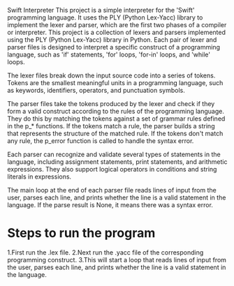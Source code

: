 Swift Interpreter
This project is a simple interpreter for the 'Swift' programming language. It uses the PLY (Python Lex-Yacc) library to implement the lexer and parser, which are the first two phases of a compiler or interpreter.
This project is a collection of lexers and parsers implemented using the PLY (Python Lex-Yacc) library in Python. Each pair of lexer and parser files is designed to interpret a specific construct of a programming language, such as 'if' statements, 'for' loops, 'for-in' loops, and 'while' loops.

The lexer files break down the input source code into a series of tokens. Tokens are the smallest meaningful units in a programming language, such as keywords, identifiers, operators, and punctuation symbols.

The parser files take the tokens produced by the lexer and check if they form a valid construct according to the rules of the programming language. They do this by matching the tokens against a set of grammar rules defined in the p_* functions. If the tokens match a rule, the parser builds a string that represents the structure of the matched rule. If the tokens don't match any rule, the p_error function is called to handle the syntax error.

Each parser can recognize and validate several types of statements in the language, including assignment statements, print statements, and arithmetic expressions. They also support logical operators in conditions and string literals in expressions.

The main loop at the end of each parser file reads lines of input from the user, parses each line, and prints whether the line is a valid statement in the language. If the parse result is None, it means there was a syntax error.

# Steps to run the program
1.First run the .lex file.
2.Next run the .yacc file of the corresponding programming construct.
3.This will start a loop that reads lines of input from the user, parses each line, and prints whether the line is a valid statement in the language.
